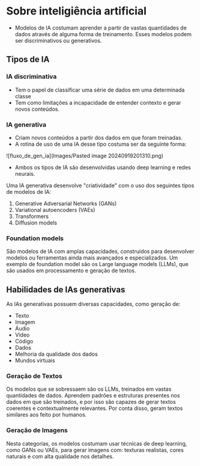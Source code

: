 # Sobre inteligiência artificial

- Modelos de IA costumam aprender a partir de vastas quantidades de dados através de alguma forma de treinamento. Esses modelos podem ser discriminativos ou generativos.

## Tipos de IA

### IA discriminativa

- Tem o papel de classificar uma série de dados em uma determinada classe
- Tem como limitações a incapacidade de entender contexto e gerar novos conteúdos.

### IA generativa

- Criam novos conteúdos a partir dos dados em que foram treinadas.
- A rotina de uso de uma IA desse tipo costuma ser da seguinte forma:

![fluxo_de_gen_ia](Images/Pasted image 20240919201310.png)

- Ambos os tipos de IA são desenvolvidas usando deep learning e redes neurais.

Uma IA generativa desenvolve "criatividade" com o uso dos seguintes tipos de modelos de IA:

1. Generative Adversarial Networks (GANs)
2. Variational autoencoders (VAEs)
3. Transformers
4. Diffusion models

### Foundation models

São modelos de IA com amplas capacidades, construídos para desenvolver modelos ou ferramentas ainda mais avançados e especializados. Um exemplo de foundation model são os Large language models (LLMs), que são usados em processamento e geração de textos.

## Habilidades de IAs generativas

As IAs generativas possuem diversas capacidades, como geração de:
- Texto
- Imagem
- Áudio
- Vídeo
- Código
- Dados 
- Melhoria da qualidade dos dados
- Mundos virtuais

### Geração de Textos

Os modelos que se sobressaem são os LLMs, treinados em vastas quantidades de dados. Aprendem padrões e estruturas presentes nos dados em que são treinados, e por isso são capazes de gerar textos coerentes e contextualmente relevantes. Por conta disso, geram textos similares aos feito por humanos.  

### Geração de Imagens

Nesta categorias, os modelos costumam usar técnicas de deep learning, como GANs ou VAEs, para gerar imagens com: texturas realistas, cores naturais e com alta qualidade nos detalhes.
